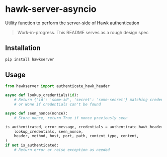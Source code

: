 # hawk-server-asyncio

Utility function to perform the server-side of Hawk authentication

> Work-in-progress. This README serves as a rough design spec


## Installation

```bash
pip install hawkserver
```


## Usage

```python
from hawkserver import authenticate_hawk_header

async def lookup_credentials(id):
    # Return {'id': 'some-id', 'secret': 'some-secret'} matching credentials,
    # or None if credentials can't be found

async def seen_nonce(nonce):
    # Store nonce, return True if nonce previously seen

is_authenticated, error_message, credentials = authenticate_hawk_header(
    lookup_credentials, seen_nonce,
    header, method, host, port, path, content_type, content,
)
if not is_authenticated:
    # Return error or raise exception as needed
```
